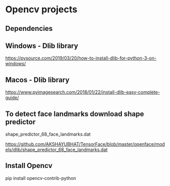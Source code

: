 
# Opencv projects

## Dependencies

## Windows - Dlib library 

https://pysource.com/2019/03/20/how-to-install-dlib-for-python-3-on-windows/

## Macos - Dlib library 

https://www.pyimagesearch.com/2018/01/22/install-dlib-easy-complete-guide/


## To detect face landmarks download shape predictor

shape_predictor_68_face_landmarks.dat

https://github.com/AKSHAYUBHAT/TensorFace/blob/master/openface/models/dlib/shape_predictor_68_face_landmarks.dat

## Install Opencv
pip install opencv-contrib-python
